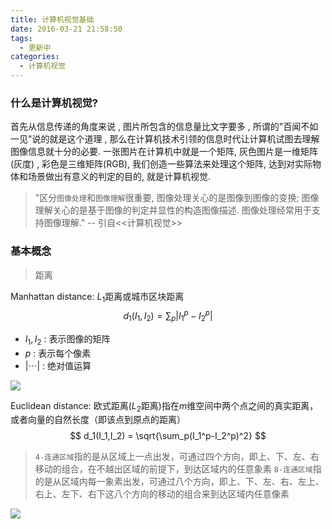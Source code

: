 ```yaml
---
title: 计算机视觉基础
date: 2016-03-21 21:58:50
tags:
  - 更新中
categories:
  - 计算机视觉
---
```


### 什么是计算机视觉?

首先从信息传递的角度来说 , 图片所包含的信息量比文字要多 , 所谓的"百闻不如一见"说的就是这个道理 , 那么在计算机技术引领的信息时代让计算机试图去理解图像信息就十分的必要. 一张图片在计算机中就是一个矩阵, 灰色图片是一维矩阵(灰度) , 彩色是三维矩阵(RGB), 我们创造一些算法来处理这个矩阵, 达到对实际物体和场景做出有意义的判定的目的, 就是计算机视觉.

<!--more-->

> "区分`图像处理`和`图像理解`很重要, 图像处理关心的是图像到图像的变换; 图像理解关心的是基于图像的判定并显性的构造图像描述. 图像处理经常用于支持图像理解." \--  引自<<计算机视觉>>

### 基本概念

> 距离

Manhattan distance: $L_1$距离或城市区块距离
$$ d_1(I_1,I_2) = \sum_p|I_1^p-I_2^p| $$

- $I_1,I_2$ : 表示图像的矩阵
- $p$ : 表示每个像素
- $|\cdots|$ : 绝对值运算

![](/img/计算机视觉基础/CV1.jpg)

Euclidean distance: 欧式距离($L_2$距离)指在$m$维空间中两个点之间的真实距离，或者向量的自然长度（即该点到原点的距离）
$$ d_1(I_1,I_2) = \sqrt{\sum_p(I_1^p-I_2^p)^2} $$


> `4-连通区域`指的是从区域上一点出发，可通过四个方向，即上、下、左、右移动的组合，在不越出区域的前提下，到达区域内的任意象素
> `8-连通区域`指的是从区域内每一象素出发，可通过八个方向，即上、下、左、右、左上、右上、左下、右下这八个方向的移动的组合来到达区域内任意像素

![](/img/计算机视觉基础/CV2.gif)

